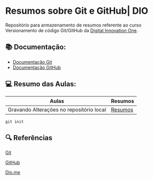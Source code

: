 
# Resumos sobre Git e GitHub| DIO

Repositório para armazenamento de resumos referente ao curso Versionamento de código Git/GitHub da [Digital Innovation One](https://dio.me).

## 📚 Documentação:
- [Documentação Git](https://git-scm.com/doc)
- [Documentação GitHub](https://docs.github.com/)

## 💻 Resumo das Aulas:

| Aulas | Resumos |
|------ |------ |
| Gravando Alterações no repositório local | [Resumos](https://web.dio.me/course/versionamento-de-codigo-com-git-e-github/learning/599dd3dd-d189-474f-a55c-22f37b4472da?back=/track/potencia-tech-powered-ifood-ciencias-de-dados-com-python&tab=undefined&moduleId=undefined) |

```
git init 
```

## 🔍 Referências 
[Git](https://git-scm.com/)

[GitHub](https://docs.github.com/en)

[Dio.me](https://dio.me)